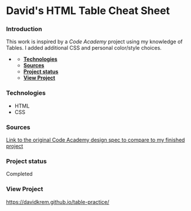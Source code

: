 # **David's HTML Table Cheat Sheet**

### **Introduction**
This work is inspired by a *Code Academy* project using my knowledge of Tables. I added additional CSS and personal color/style choices.
- [](#)

    - [**Technologies**](#technologies)
    - [**Sources**](#sources)
    - [**Project status**](#project-status)
    - [**View Project**](#other-information)

### **Technologies**

- HTML
- CSS
  
### **Sources**
[Link to the original Code Academy design spec to compare to my finished project](https://content.codecademy.com/PRO/independent-practice-projects/html-css-cheat-sheet/example/index.html)

  
### **Project status**
Completed

### **View Project**
https://davidkrem.github.io/table-practice/
